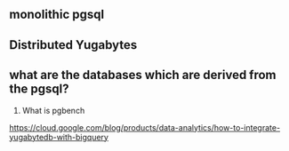 

## monolithic pgsql

## Distributed Yugabytes



## what are the databases which are derived from the pgsql?

1. What is pgbench




https://cloud.google.com/blog/products/data-analytics/how-to-integrate-yugabytedb-with-bigquery
